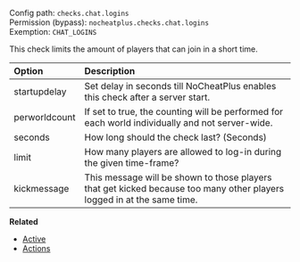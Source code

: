 Config path: `checks.chat.logins`  
Permission (bypass): `nocheatplus.checks.chat.logins`  
Exemption: `CHAT_LOGINS`  

This check limits the amount of players that can join in a short time.

| Option             | Description |
| :----------------- | :---------- |
| startupdelay       | Set delay in seconds till NoCheatPlus enables this check after a server start. |
| perworldcount      | If set to true, the counting will be performed for each world individually and not server-wide. |
| seconds            | How long should the check last? (Seconds) |
| limit              | How many players are allowed to log-in during the given time-frame? |
| kickmessage        | This message will be shown to those players that get kicked because too many other players logged in at the same time. |


**Related**   
* [Active](https://github.com/Updated-NoCheatPlus/Docs/blob/master/Settings/General.md#active)
* [Actions](https://github.com/Updated-NoCheatPlus/Docs/blob/master/Settings/General.md#actions)

